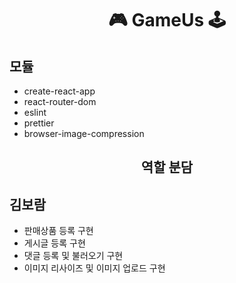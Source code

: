 ﻿<div align='center'> 
 
 # 🎮 GameUs 🕹
 
 </div>

## 모듈
- create-react-app
- react-router-dom
- eslint
- prettier
- browser-image-compression

<div align='center'>

## 역할 분담

</div>


## 김보람

- 판매상품 등록 구현
- 게시글 등록 구현
- 댓글 등록 및 불러오기 구현
- 이미지 리사이즈 및 이미지 업로드 구현
